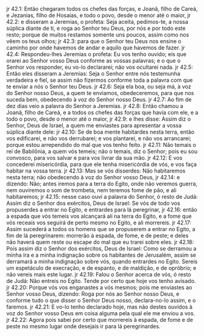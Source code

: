 jr 42.1: Então chegaram todos os chefes das forças, e Joanã, filho de Careá, e Jezanias, filho de Hosaías, e todo o povo, desde o menor até o maior,
jr 42.2: e disseram a Jeremias, o profeta: Seja aceita, pedimos-te, a nossa súplica diante de ti, e roga ao Senhor teu Deus, por nós e por todo este resto; porque de muitos restamos somente uns poucos, assim como nos vêem os teus olhos;
jr 42.3: para que o Senhor teu Deus nos ensine o caminho por onde havemos de andar e aquilo que havemos de fazer.
jr 42.4: Respondeu-lhes Jeremias o profeta: Eu vos tenho ouvido; eis que orarei ao Senhor vosso Deus conforme as vossas palavras; e o que o Senhor vos responder, eu vo-lo declararei; não vos ocultarei nada.
jr 42.5: Então eles disseram a Jeremias: Seja o Senhor entre nós testemunha verdadeira e fiel, se assim não fizermos conforme toda a palavra com que te enviar a nós o Senhor teu Deus.
jr 42.6: Seja ela boa, ou seja má, à voz do Senhor nosso Deus, a quem te enviamos, obedeceremos, para que nos suceda bem, obedecendo à voz do Senhor nosso Deus.
jr 42.7: Ao fim de dez dias veio a palavra do Senhor a Jeremias.
jr 42.8: Então chamou a Joanã, filho de Careá, e a todos os chefes das forças que havia com ele, e a todo o povo, desde o menor até o maior,
jr 42.9: e lhes disse: Assim diz o Senhor, Deus de Israel, a quem me enviastes para apresentar a vossa súplica diante dele:
jr 42.10: Se de boa mente habitardes nesta terra, então vos edificarei, e não vos derrubarei; e vos plantarei, e não vos arrancarei; porque estou arrependido do mal que vos tenho feito.
jr 42.11: Não temais o rei de Babilônia, a quem vós temeis; não o temais, diz o Senhor; pois eu sou convosco, para vos salvar e para vos livrar da sua mão.
jr 42.12: E vos concederei misericórdia, para que ele tenha misericórdia de vós, e vos faça habitar na vossa terra.
jr 42.13: Mas se vós disserdes: Não habitaremos nesta terra; não obedecendo à voz do Senhor vosso Deus,
jr 42.14: e dizendo: Não; antes iremos para a terra do Egito, onde não veremos guerra, nem ouviremos o som de trombeta, nem teremos fome de pão, e ali habitaremos;
jr 42.15: nesse caso ouvi a palavra do Senhor, ó resto de Judá: Assim diz o Senhor dos exércitos, Deus de Israel: Se vós de todo vos propuserdes a entrar no Egito, e entrardes para lá peregrinar,
jr 42.16: então a espada que vós temeis vos alcançará ali na terra do Egito, e a fome que vós receais vos seguirá de perto mesmo no Egito, e ali morrereis.
jr 42.17: Assim sucederá a todos os homens que se propuserem a entrar no Egito, a fim de lá peregrinarem: morrerão à espada, de fome, e de peste; e deles não haverá quem reste ou escape do mal que eu trarei sobre eles.
jr 42.18: Pois assim diz o Senhor dos exércitos, Deus de Israel: Como se derramou a minha ira e a minha indignação sobre os habitantes de Jerusalém, assim se derramará a minha indignação sobre vós, quando entrardes no Egito. Sereis um espetáculo de execração, e de espanto, e de maldição, e de opróbrio; e não vereis mais este lugar.
jr 42.19: Falou o Senhor acerca de vós, ó resto de Judá: Não entreis no Egito. Tende por certo que hoje vos tenho avisado.
jr 42.20: Porque vós vos enganastes a vós mesmos; pois me enviastes ao Senhor vosso Deus, dizendo: Roga por nós ao Senhor nosso Deus, e conforme tudo o que disser o Senhor Deus nosso, declara-no-lo assim, e o faremos.
jr 42.21: E vo-lo tenho declarado hoje, mas não destes ouvidos à voz do Senhor vosso Deus em coisa alguma pela qual ele me enviou a vos.
jr 42.22: Agora pois sabei por certo que morrereis à espada, de fome e de peste no mesmo lugar onde desejais ir para lá peregrinardes.
